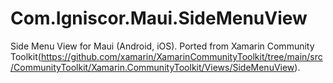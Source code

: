 # Com.Igniscor.Maui.SideMenuView
 Side Menu View for Maui (Android, iOS). Ported from Xamarin Community Toolkit(https://github.com/xamarin/XamarinCommunityToolkit/tree/main/src/CommunityToolkit/Xamarin.CommunityToolkit/Views/SideMenuView).
